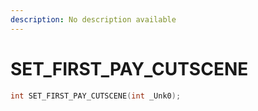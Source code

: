 ```yaml
---
description: No description available 
---
```


# SET_FIRST_PAY_CUTSCENE

```cpp
int SET_FIRST_PAY_CUTSCENE(int _Unk0);
```